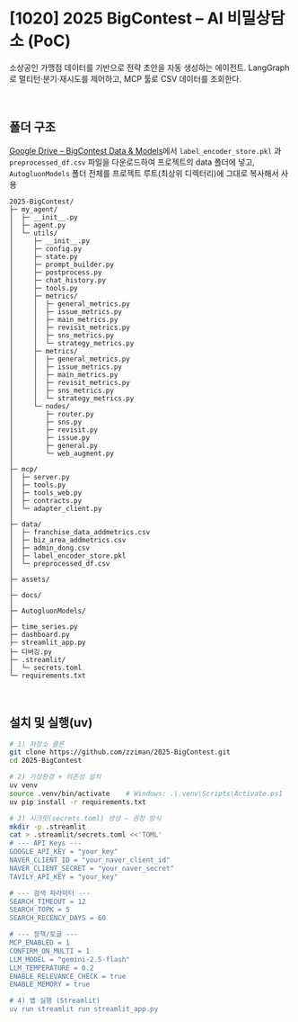 # [1020] 2025 BigContest – AI 비밀상담소 (PoC)

소상공인 가맹점 데이터를 기반으로 전략 초안을 자동 생성하는 에이전트.
LangGraph로 멀티턴·분기·재시도를 제어하고, MCP 툴로 CSV 데이터를 조회한다.

<br>

## 폴더 구조
[Google Drive – BigContest Data & Models](https://drive.google.com/drive/folders/1PHuQ0MktQrNGLxbpdMhAsIu1dLTfrc56?usp=sharing)에서
`label_encoder_store.pkl` 과 `preprocessed_df.csv` 파일을 다운로드하여 프로젝트의 data 폴더에 넣고,
`AutogluonModels` 폴더 전체를 프로젝트 루트(최상위 디렉터리)에 그대로 복사해서 사용 

```
2025-BigContest/
├─ my_agent/
│  ├─ __init__.py
│  ├─ agent.py                         
│  └─ utils/
│     ├─ __init__.py
│     ├─ config.py                     
│     ├─ state.py
│     ├─ prompt_builder.py
│     ├─ postprocess.py
│     ├─ chat_history.py                      
│     ├─ tools.py                      
│     ├─ metrics/         
│     │  ├─ general_metrics.py 
│     │  ├─ issue_metrics.py 
│     │  ├─ main_metrics.py  
│     │  ├─ revisit_metrics.py  
│     │  ├─ sns_metrics.py  
│     │  └─ strategy_metrics.py  
│     ├─ metrics/        
│     │  ├─ general_metrics.py 
│     │  ├─ issue_metrics.py  
│     │  ├─ main_metrics.py 
│     │  ├─ revisit_metrics.py 
│     │  ├─ sns_metrics.py 
│     │  └─ strategy_metrics.py  
│     └─ nodes/
│        ├─ router.py                  
│        ├─ sns.py                     
│        ├─ revisit.py                 
│        ├─ issue.py                  
│        ├─ general.py                 
│        └─ web_augment.py             
│
├─ mcp/
│  ├─ server.py
│  ├─ tools.py
│  ├─ tools_web.py                     
│  ├─ contracts.py                     
│  └─ adapter_client.py
│
├─ data/
│  ├─ franchise_data_addmetrics.csv
│  ├─ biz_area_addmetrics.csv
│  ├─ admin_dong.csv
│  ├─ label_encoder_store.pkl
│  └─ preprocessed_df.csv
│
├─ assets/
│
├─ docs/
│
├─ AutogluonModels/
│
├─ time_series.py   
├─ dashboard.py           
├─ streamlit_app.py                    
├─ 디버깅.py
├─ .streamlit/
│  └─ secrets.toml                                                   
└─ requirements.txt                                                                                  
```                                                 


<br>

## 설치 및 실행(uv)
```bash
# 1) 저장소 클론
git clone https://github.com/zziman/2025-BigContest.git
cd 2025-BigContest

# 2) 가상환경 + 의존성 설치
uv venv
source .venv/bin/activate    # Windows: .\.venv\Scripts\Activate.ps1
uv pip install -r requirements.txt

# 3) 시크릿(secrets.toml) 생성 — 권장 방식
mkdir -p .streamlit
cat > .streamlit/secrets.toml <<'TOML'
# --- API Keys ---
GOOGLE_API_KEY = "your_key"                 
NAVER_CLIENT_ID = "your_naver_client_id"
NAVER_CLIENT_SECRET = "your_naver_secret"
TAVILY_API_KEY = "your_key"                         

# --- 검색 파라미터 ---
SEARCH_TIMEOUT = 12
SEARCH_TOPK = 5
SEARCH_RECENCY_DAYS = 60

# --- 정책/토글 ---
MCP_ENABLED = 1
CONFIRM_ON_MULTI = 1
LLM_MODEL = "gemini-2.5-flash"
LLM_TEMPERATURE = 0.2
ENABLE_RELEVANCE_CHECK = true
ENABLE_MEMORY = true

# 4) 앱 실행 (Streamlit)
uv run streamlit run streamlit_app.py

```




